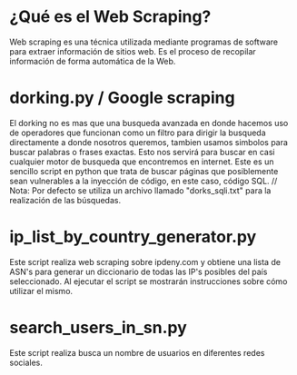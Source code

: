 # ¿Qué es el Web Scraping?
Web scraping es una técnica utilizada mediante programas de software para extraer información de sitios web. Es el proceso de recopilar información de forma automática de la Web.

# dorking.py / Google scraping
El dorking no es mas que una busqueda avanzada en donde hacemos uso de operadores que funcionan como un filtro para dirigir la busqueda directamente a donde nosotros queremos, tambien usamos simbolos para buscar palabras o frases exactas. Esto nos servirá para buscar en casi cualquier motor de busqueda que encontremos en internet. Este es un sencillo script en python que trata de buscar páginas que posiblemente sean vulnerables a la inyección de código, en este caso, código SQL.
// Nota: Por defecto se utiliza un archivo llamado "dorks_sqli.txt" para la realización de las búsquedas.

# ip_list_by_country_generator.py
Este script realiza web scraping sobre ipdeny.com y obtiene una lista de ASN's para generar un diccionario de todas las IP's posibles del país seleccionado. Al ejecutar el script se mostrarán instrucciones sobre cómo utilizar el mismo.

# search_users_in_sn.py
Este script realiza busca un nombre de usuarios en diferentes redes sociales.
